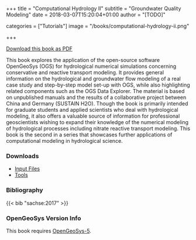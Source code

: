 +++
title = "Computational Hydrology II"
subtitle = "Groundwater Quality Modeling"
date = 2018-03-07T15:20:04+01:00
author = "[TODO]"

categories = ["Tutorials"]
image = "/books/computational-hydrology-ii.png"

+++

[<i class="far fa-file-pdf"></i> Download this book as PDF](https://ogsstorage.blob.core.windows.net/web/Books/Computational-Hydrology-II/CompHydroII-opt.pdf)

This book explores the application of the open-source software OpenGeoSys (OGS) for hydrological numerical simulations concerning conservative and reactive transport modeling. It provides general information on the hydrological and groundwater flow modeling of a real case study and step-by-step model set-up with OGS, while also highlighting related components such as the OGS Data Explorer. The material is based on unpublished manuals and the results of a collaborative project between China and Germany (SUSTAIN H2O). Though the book is primarily intended for graduate students and applied scientists who deal with hydrological modeling, it also offers a valuable source of information for professional geoscientists wishing to expand their knowledge of the numerical modeling of hydrological processes including nitrate reactive transport modeling. This book is the second in a series that showcases further applications of computational modeling in hydrological science.

<div class='clearfix'>
</div>

<div class='note'>

### <i class="far fa-download"></i> Downloads

- [<i class="far fa-file-archive"></i> Input Files](https://ogsstorage.blob.core.windows.net/web/Books/Computational-Hydrology-II/CompHydroII-Input.zip)  
- [<i class="far fa-file-archive"></i> Tools](https://ogsstorage.blob.core.windows.net/web/Books/Computational-Hydrology-II/CompHydroII-Tools.zip)  
</div>

<div class='note'>

### <i class="far fa-book"></i> Bibliography

{{< bib "sachse:2017" >}}
</div>

<div class='note'>

### <i class="far fa-code-branch"></i> OpenGeoSys Version Info

This book requires [OpenGeoSys-5](/ogs-5/).
</div>
